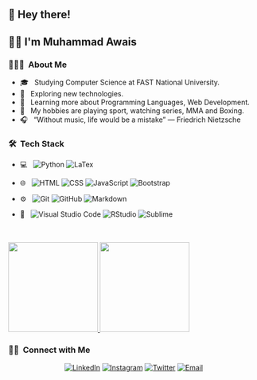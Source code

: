 <h2> 👋 Hey there!</h2>

<h2> 💁‍♂️ I'm Muhammad Awais </h2>

<h3> 👨🏻‍💻 &nbsp;About Me </h3>

- 🎓 &nbsp; Studying Computer Science at FAST National University.
- 🤔 &nbsp; Exploring new technologies.
- 🌱 &nbsp; Learning more about Programming Languages, Web Development.
- 🥋 &nbsp; My hobbies are playing sport, watching series, MMA and Boxing.
- 🎧 &nbsp; “Without music, life would be a mistake” ― Friedrich Nietzsche

<h3> 🛠 &nbsp;Tech Stack</h3>

- 💻 &nbsp;
  ![Python](https://img.shields.io/badge/-Python-333333?style=flat&logo=python)
  ![LaTex](https://img.shields.io/badge/-LaTex-333333?style=flat&logo=LaTex)

- 🌐 &nbsp;
  ![HTML](https://img.shields.io/badge/-HTML-333333?style=flat&logo=HTML5)
  ![CSS](https://img.shields.io/badge/-CSS-333333?style=flat&logo=CSS3&logoColor=1572B6)
  ![JavaScript](https://img.shields.io/badge/-JavaScript-333333?style=flat&logo=javascript)
  ![Bootstrap](https://img.shields.io/badge/-Bootstrap-333333?style=flat&logo=bootstrap&logoColor=563D7C)

- ⚙️ &nbsp;
  ![Git](https://img.shields.io/badge/-Git-333333?style=flat&logo=git)
  ![GitHub](https://img.shields.io/badge/-GitHub-333333?style=flat&logo=github)
  ![Markdown](https://img.shields.io/badge/-Markdown-333333?style=flat&logo=markdown)
- 🔧 &nbsp;
  ![Visual Studio Code](https://img.shields.io/badge/-Visual%20Studio%20Code-333333?style=flat&logo=visual-studio-code&logoColor=007ACC)
  ![RStudio](https://img.shields.io/badge/-RStudio-333333?style=flat&logo=rstudio)
  ![Sublime](https://img.shields.io/badge/-Sublime-333333?style=flat&logo=eclipse-ide&logoColor=2C2255)

<br/>
<br>
<a href="https://github.com/aetooc">
  <img height="180em" src="https://github-readme-stats.vercel.app/api?username=aetooc&theme=buefy&show_icons=true" />
  <img height="180em" src="https://github-readme-stats.vercel.app/api/top-langs/?username=aetooc&theme=buefy&layout=compact" />
</a>

<br/>
<h3> 🤝🏻 &nbsp;Connect with Me </h3>

<p align="center">
<a href="https://www.linkedin.com/in/aetooc/"><img alt="LinkedIn" src="https://img.shields.io/badge/LinkedIn-aetooc-blue?style=flat-square&logo=linkedin"></a>
<a href="https://www.instagram.com/aetooc/"><img alt="Instagram" src="https://img.shields.io/badge/Instagram-aetooc_-blue?style=flat-square&logo=instagram"></a>
<a href="https://www.twitter.com/aet00c/"><img alt="Twitter" src="https://img.shields.io/badge/Twitter-aetooc_-blue?style=flat-square&logo=twitter"></a>
<a href="mailto:p200107@pwr.nu.edu.pk"><img alt="Email" src="https://img.shields.io/badge/Muhammad%20Awais-blue?style=flat-square&logo=gmail"></a>
</p>
